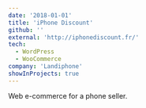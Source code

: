 ```yaml
---
date: '2018-01-01'
title: 'iPhone Discount'
github: ''
external: 'http://iphonediscount.fr/'
tech:
  - WordPress
  - WooCommerce
company: 'Landiphone'
showInProjects: true
---
```


Web e-commerce for a phone seller.
